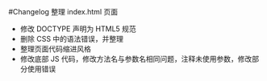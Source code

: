 #Changelog
整理 index.html 页面
- 修改 DOCTYPE 声明为 HTML5 规范
- 删除 CSS 中的语法错误，并整理
- 整理页面代码缩进风格
- 修改底部 JS 代码，修改方法名与参数名相同问题，注释未使用参数，修改部分使用错误